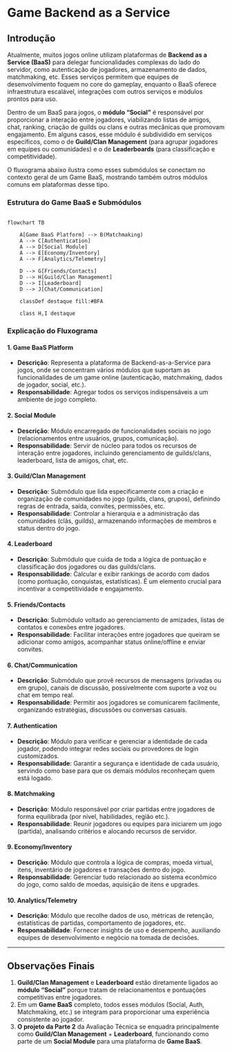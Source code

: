 # Game Backend as a Service

## Introdução

Atualmente, muitos jogos online utilizam plataformas de **Backend as a Service (BaaS)** para delegar funcionalidades complexas do lado do servidor, como autenticação de jogadores, armazenamento de dados, matchmaking, etc. Esses serviços permitem que equipes de desenvolvimento foquem no core do gameplay, enquanto o BaaS oferece infraestrutura escalável, integrações com outros serviços e módulos prontos para uso.

Dentro de um BaaS para jogos, o **módulo “Social”** é responsável por proporcionar a interação entre jogadores, viabilizando listas de amigos, chat, ranking, criação de guilds ou clans e outras mecânicas que promovam engajamento. Em alguns casos, esse módulo é subdividido em serviços específicos, como o de **Guild/Clan Management** (para agrupar jogadores em equipes ou comunidades) e o de **Leaderboards** (para classificação e competitividade).

O fluxograma abaixo ilustra como esses submódulos se conectam no contexto geral de um Game BaaS, mostrando também outros módulos comuns em plataformas desse tipo.

### Estrutura do Game BaaS e Submódulos

```mermaid

flowchart TB

    A[Game BaaS Platform] --> B(Matchmaking)
    A --> C[Authentication]
    A --> D[Social Module]
    A --> E[Economy/Inventory]
    A --> F[Analytics/Telemetry]

    D --> G[Friends/Contacts]
    D --> H[Guild/Clan Management]
    D --> I[Leaderboard]
    D --> J[Chat/Communication]

    classDef destaque fill:#BFA

    class H,I destaque

```

### Explicação do Fluxograma

#### 1. Game BaaS Platform

- **Descrição**: Representa a plataforma de Backend-as-a-Service para jogos, onde se concentram vários módulos que suportam as funcionalidades de um game online (autenticação, matchmaking, dados de jogador, social, etc.).
- **Responsabilidade**: Agregar todos os serviços indispensáveis a um ambiente de jogo completo.

#### 2. Social Module

- **Descrição**: Módulo encarregado de funcionalidades sociais no jogo (relacionamentos entre usuários, grupos, comunicação).
- **Responsabilidade**: Servir de núcleo para todos os recursos de interação entre jogadores, incluindo gerenciamento de guilds/clans, leaderboard, lista de amigos, chat, etc.

#### 3. Guild/Clan Management

- **Descrição**: Submódulo que lida especificamente com a criação e organização de comunidades no jogo (guilds, clans, grupos), definindo regras de entrada, saída, convites, permissões, etc.
- **Responsabilidade**: Controlar a hierarquia e a administração das comunidades (clãs, guilds), armazenando informações de membros e status dentro do jogo.

#### 4. Leaderboard

- **Descrição**: Submódulo que cuida de toda a lógica de pontuação e classificação dos jogadores ou das guilds/clans.
- **Responsabilidade**: Calcular e exibir rankings de acordo com dados (como pontuação, conquistas, estatísticas). É um elemento crucial para incentivar a competitividade e engajamento.

#### 5. Friends/Contacts

- **Descrição**: Submódulo voltado ao gerenciamento de amizades, listas de contatos e conexões entre jogadores.
- **Responsabilidade**: Facilitar interações entre jogadores que queiram se adicionar como amigos, acompanhar status online/offline e enviar convites.

#### 6. Chat/Communication

- **Descrição**: Submódulo que provê recursos de mensagens (privadas ou em grupo), canais de discussão, possivelmente com suporte a voz ou chat em tempo real.
- **Responsabilidade**: Permitir aos jogadores se comunicarem facilmente, organizando estratégias, discussões ou conversas casuais.

#### 7. Authentication

- **Descrição**: Módulo para verificar e gerenciar a identidade de cada jogador, podendo integrar redes sociais ou provedores de login customizados.
- **Responsabilidade**: Garantir a segurança e identidade de cada usuário, servindo como base para que os demais módulos reconheçam quem está logado.

#### 8. Matchmaking

- **Descrição**: Módulo responsável por criar partidas entre jogadores de forma equilibrada (por nível, habilidades, região etc.).
- **Responsabilidade**: Reunir jogadores ou equipes para iniciarem um jogo (partida), analisando critérios e alocando recursos de servidor.

#### 9. Economy/Inventory

- **Descrição**: Módulo que controla a lógica de compras, moeda virtual, itens, inventário de jogadores e transações dentro do jogo.
- **Responsabilidade**: Gerenciar tudo relacionado ao sistema econômico do jogo, como saldo de moedas, aquisição de itens e upgrades.

#### 10. Analytics/Telemetry

- **Descrição**: Módulo que recolhe dados de uso, métricas de retenção, estatísticas de partidas, comportamento de jogadores, etc.
- **Responsabilidade**: Fornecer insights de uso e desempenho, auxiliando equipes de desenvolvimento e negócio na tomada de decisões.

---

## Observações Finais

1. **Guild/Clan Management** e **Leaderboard** estão diretamente ligados ao **módulo “Social”** porque tratam de relacionamentos e pontuações competitivas entre jogadores.
2. Em um **Game BaaS** completo, todos esses módulos (Social, Auth, Matchmaking, etc.) se integram para proporcionar uma experiência consistente ao jogador.
3. **O projeto da Parte 2** da Avaliação Técnica se enquadra principalmente como **Guild/Clan Management** + **Leaderboard**, funcionando como parte de um **Social Module** para uma plataforma de **Game BaaS**.
